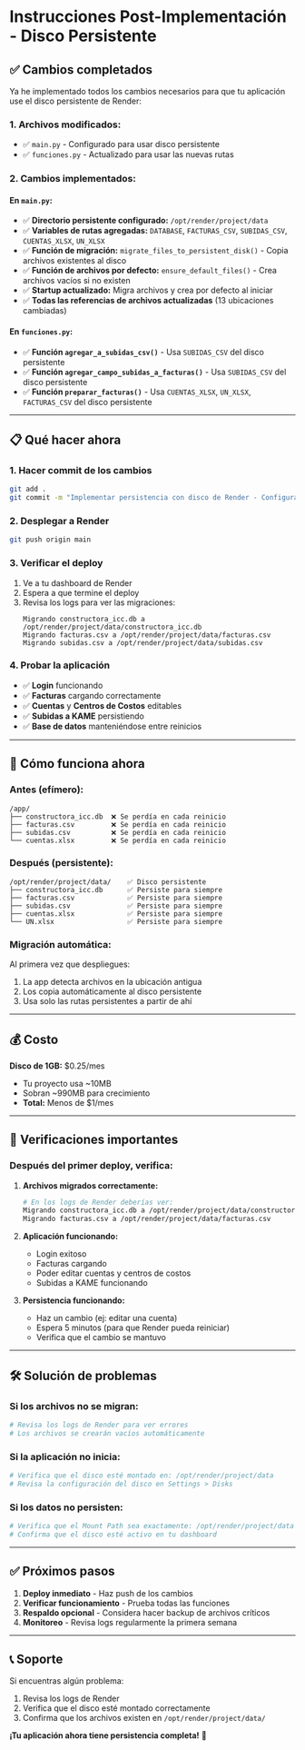 # Instrucciones Post-Implementación - Disco Persistente

## ✅ Cambios completados

Ya he implementado todos los cambios necesarios para que tu aplicación use el disco persistente de Render:

### 1. **Archivos modificados:**
- ✅ `main.py` - Configurado para usar disco persistente
- ✅ `funciones.py` - Actualizado para usar las nuevas rutas

### 2. **Cambios implementados:**

#### En `main.py`:
- ✅ **Directorio persistente configurado:** `/opt/render/project/data`
- ✅ **Variables de rutas agregadas:** `DATABASE`, `FACTURAS_CSV`, `SUBIDAS_CSV`, `CUENTAS_XLSX`, `UN_XLSX`
- ✅ **Función de migración:** `migrate_files_to_persistent_disk()` - Copia archivos existentes al disco
- ✅ **Función de archivos por defecto:** `ensure_default_files()` - Crea archivos vacíos si no existen
- ✅ **Startup actualizado:** Migra archivos y crea por defecto al iniciar
- ✅ **Todas las referencias de archivos actualizadas** (13 ubicaciones cambiadas)

#### En `funciones.py`:
- ✅ **Función `agregar_a_subidas_csv()`** - Usa `SUBIDAS_CSV` del disco persistente
- ✅ **Función `agregar_campo_subidas_a_facturas()`** - Usa `SUBIDAS_CSV` del disco persistente
- ✅ **Función `preparar_facturas()`** - Usa `CUENTAS_XLSX`, `UN_XLSX`, `FACTURAS_CSV` del disco persistente

---

## 📋 Qué hacer ahora

### 1. **Hacer commit de los cambios**
```bash
git add .
git commit -m "Implementar persistencia con disco de Render - Configurar rutas persistentes para todos los archivos"
```

### 2. **Desplegar a Render**
```bash
git push origin main
```

### 3. **Verificar el deploy**
1. Ve a tu dashboard de Render
2. Espera a que termine el deploy
3. Revisa los logs para ver las migraciones:
   ```
   Migrando constructora_icc.db a /opt/render/project/data/constructora_icc.db
   Migrando facturas.csv a /opt/render/project/data/facturas.csv
   Migrando subidas.csv a /opt/render/project/data/subidas.csv
   ```

### 4. **Probar la aplicación**
- ✅ **Login** funcionando
- ✅ **Facturas** cargando correctamente
- ✅ **Cuentas** y **Centros de Costos** editables
- ✅ **Subidas a KAME** persistiendo
- ✅ **Base de datos** manteniéndose entre reinicios

---

## 🔧 Cómo funciona ahora

### **Antes (efímero):**
```
/app/
├── constructora_icc.db  ❌ Se perdía en cada reinicio
├── facturas.csv         ❌ Se perdía en cada reinicio
├── subidas.csv          ❌ Se perdía en cada reinicio
└── cuentas.xlsx         ❌ Se perdía en cada reinicio
```

### **Después (persistente):**
```
/opt/render/project/data/    ✅ Disco persistente
├── constructora_icc.db      ✅ Persiste para siempre
├── facturas.csv             ✅ Persiste para siempre
├── subidas.csv              ✅ Persiste para siempre
├── cuentas.xlsx             ✅ Persiste para siempre
└── UN.xlsx                  ✅ Persiste para siempre
```

### **Migración automática:**
Al primera vez que despliegues:
1. La app detecta archivos en la ubicación antigua
2. Los copia automáticamente al disco persistente
3. Usa solo las rutas persistentes a partir de ahí

---

## 💰 Costo

**Disco de 1GB:** $0.25/mes
- Tu proyecto usa ~10MB
- Sobran ~990MB para crecimiento
- **Total:** Menos de $1/mes

---

## 🚨 Verificaciones importantes

### **Después del primer deploy, verifica:**

1. **Archivos migrados correctamente:**
   ```bash
   # En los logs de Render deberías ver:
   Migrando constructora_icc.db a /opt/render/project/data/constructora_icc.db
   Migrando facturas.csv a /opt/render/project/data/facturas.csv
   ```

2. **Aplicación funcionando:**
   - Login exitoso
   - Facturas cargando
   - Poder editar cuentas y centros de costos
   - Subidas a KAME funcionando

3. **Persistencia funcionando:**
   - Haz un cambio (ej: editar una cuenta)
   - Espera 5 minutos (para que Render pueda reiniciar)
   - Verifica que el cambio se mantuvo

---

## 🛠️ Solución de problemas

### **Si los archivos no se migran:**
```bash
# Revisa los logs de Render para ver errores
# Los archivos se crearán vacíos automáticamente
```

### **Si la aplicación no inicia:**
```bash
# Verifica que el disco esté montado en: /opt/render/project/data
# Revisa la configuración del disco en Settings > Disks
```

### **Si los datos no persisten:**
```bash
# Verifica que el Mount Path sea exactamente: /opt/render/project/data
# Confirma que el disco esté activo en tu dashboard
```

---

## ✅ Próximos pasos

1. **Deploy inmediato** - Haz push de los cambios
2. **Verificar funcionamiento** - Prueba todas las funciones
3. **Respaldo opcional** - Considera hacer backup de archivos críticos
4. **Monitoreo** - Revisa logs regularmente la primera semana

---

## 📞 Soporte

Si encuentras algún problema:
1. Revisa los logs de Render
2. Verifica que el disco esté montado correctamente
3. Confirma que los archivos existen en `/opt/render/project/data/`

**¡Tu aplicación ahora tiene persistencia completa!** 🎉